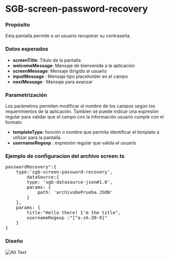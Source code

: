<h1>SGB-screen-password-recovery</h1>

<h3>Propósito</h3>

Esta pantalla permite a un usuario recuperar su contraseña.

<h3>Datos esperados</h3>

- **screenTitle**: Título de la pantalla 
- **welcomeMessage**: Mensaje de bienvenida a la aplicación
- **screenMessage**: Mensaje dirigido al usuario 
- **inputMessage** : Mensaje tipo placeholder en el campo
- **nextMessage** : Mensaje para avanzar

<h3>Parametrización</h3>

Los parámetros permiten modificar el nombre de los campos según los requerimientos de la aplicación. Tambíen se puede indicar una expresión regular para validar que el campo con la información usuario cumple con el formato

- **templateType**: función o nombre que permita identificar el template a utilizar para la pantalla.
- **usernameRegexp** : expresión regular que valida el usuario

<h3>Ejemplo de configuracion del archivo screen.ts</h3>
<pre>
passwordRecovery":{
    type:'sgb-screen-password-recovery',
        dataSource:{
        type: 'sgb-datasource-json#1.0',
        params: {
            path: 'archivoDePrueba.JSON'
        }
    },
    params: {
        title:"Hello there! I'm the title",
        usernameRegexp :"[^a-zA-Z0-9]"
    }
}
</pre>
    


<h3>Diseño</h3>

![Alt Text](https://s3.amazonaws.com/megazord-framework/balsamiq+mockups/sgb-screen-password-recovery.png)